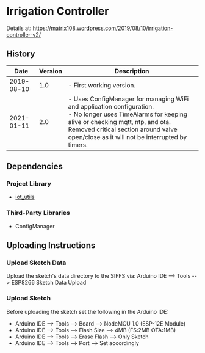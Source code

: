 # Irrigation Controller 
Details at: https://matrix108.wordpress.com/2019/08/10/irrigation-controller-v2/

## History
| Date       | Version | Description                                                  |
| ---------- | ------- | ------------------------------------------------------------ |
| 2019-08-10 | 1.0     | - First working version.                                     |
| 2021-01-11 | 2.0     | - Uses ConfigManager for managing WiFi and application configuration. <br />- No longer uses TimeAlarms for keeping alive or checking mqtt, ntp, and ota. Removed critical section around valve open/close as it will not be interrupted by timers. |

## Dependencies

### Project Library
- [iot_utils](https://github.com/spari/iot_utils)

### Third-Party Libraries
- ConfigManager

## Uploading Instructions
### Upload Sketch Data
Upload the sketch's data directory to the SIFFS via:
    Arduino IDE --> Tools --> ESP8266 Sketch Data Upload

### Upload Sketch
Before uploading the sketch set the following in the Arduino IDE:
* Arduino IDE --> Tools --> Board --> NodeMCU 1.0 (ESP-12E Module)
* Arduino IDE --> Tools --> Flash Size --> 4MB (FS:2MB  OTA:1MB)
* Arduino IDE --> Tools --> Erase Flash --> Only Sketch
* Arduino IDE --> Tools --> Port --> Set accordingly

